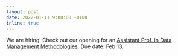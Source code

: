 ```yaml
---
layout: post
date: 2022-01-11 9:00:00 +0100
inline: true
---
```


We are hiring! Check out our opening for an [Assistant Prof. in Data Management Methodologies](https://www.academictransfer.com/en/307962/assistant-professor-in-data-management-methodologies/). Due date: Feb 13. 